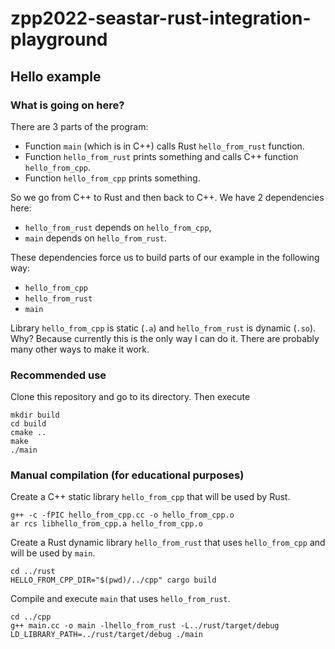 # zpp2022-seastar-rust-integration-playground

## Hello example

### What is going on here?
There are 3 parts of the program:
- Function `main` (which is in C++) calls Rust `hello_from_rust` function.
- Function `hello_from_rust` prints something and calls C++ function `hello_from_cpp`.
- Function `hello_from_cpp` prints something.

So we go from C++ to Rust and then back to C++. We have 2 dependencies here:
- `hello_from_rust` depends on `hello_from_cpp`,
- `main` depends on `hello_from_rust`.

These dependencies force us to build parts of our example in the following way:
- `hello_from_cpp`
- `hello_from_rust`
- `main`

Library `hello_from_cpp` is static (`.a`) and `hello_from_rust` is dynamic (`.so`). Why? Because currently this is the only way I can do it. There are probably many other ways to make it work.

### Recommended use

Clone this repository and go to its directory. Then execute
```
mkdir build
cd build
cmake ..
make
./main
```

### Manual compilation (for educational purposes)

Create a C++ static library `hello_from_cpp` that will be used by Rust.
```
g++ -c -fPIC hello_from_cpp.cc -o hello_from_cpp.o
ar rcs libhello_from_cpp.a hello_from_cpp.o
```
Create a Rust dynamic library `hello_from_rust` that uses `hello_from_cpp` and will be used by `main`.
```
cd ../rust
HELLO_FROM_CPP_DIR="$(pwd)/../cpp" cargo build
```
Compile and execute `main` that uses `hello_from_rust`.
```
cd ../cpp
g++ main.cc -o main -lhello_from_rust -L../rust/target/debug
LD_LIBRARY_PATH=../rust/target/debug ./main
```
